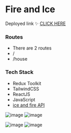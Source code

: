 # Fire and Ice 

Deployed link ✨ [CLICK HERE](https://ice-fire.vercel.app/)

 ### Routes
 - There are 2 routes 
 - /  
 - /house 


### Tech Stack 
- Redux Toolkit
- TailwindCSS
- ReactJS
- JavaScript
- [ice and fire API ](https://anapioficeandfire.com/)


![image](https://user-images.githubusercontent.com/56559378/196005658-cca2e95f-eb0d-4629-bc15-dbd70e660903.png)
![image](https://user-images.githubusercontent.com/56559378/196005672-a610f201-bfea-48a2-969c-30394f1e3bd3.png)

![image](https://user-images.githubusercontent.com/56559378/196005706-9f908e7b-7272-4b7f-8cfb-c55159832f25.png)
![image](https://user-images.githubusercontent.com/56559378/196005723-e83bbaa7-6046-4f7b-94a1-f772a7c7abd5.png)

